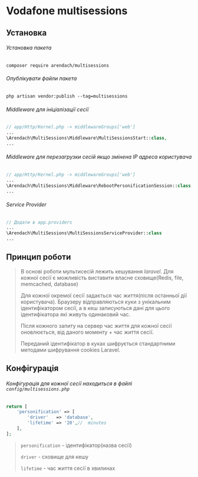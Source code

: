 # Vodafone multisessions

## Установка

###### Установка пакета
```
composer require arendach/multisessions
```
###### Опублікувати файли пакета
```
php artisan vendor:publish --tag=multisessions
```

###### Middleware для ініціалізації сесії
```php
// app/Http/Kernel.php -> middlewareGroups['web']
...
\Arendach\MultiSessions\Middleware\MultiSessionsStart::class,
...
```

###### Middleware для перезагрузки сесій якщо змінена IP адреса користувача
```php
// app/Http/Kernel.php -> middlewareGroups['web']
...
\Arendach\MultiSessions\Middleware\RebootPersonificationSession::class,
...
```

###### Service Provider
```php
// Додати в app.providers
...
\Arendach\MultiSessions\MultiSessionsServiceProvider::class
...
```

## Принцип роботи

> В основі роботи мультисесій лежить кешування *laravel*. Для кожної сесії є можливість виставити власне сховище(Redis, file, memcached, database)
> 
> Для кожної окремої сесії задається час життя(після останньої дії користувача). Браузеру відправляються куки з унікальним ідентифікатором сесії, а в кеш записуються дані для цього ідентифікатора які живуть одинаковий час.
> 
> Після кожного запиту на сервер час життя для кожної сесії оновлюється, від даного моменту + час життя сесії.
> 
> Переданий ідентифікатор в куках шифрується стандартними методами шифрування cookies Laravel.


## Конфігурація

###### Конфігурація для кожної сесії находиться в файлі `config/multisessions.php`

```php
return [
    'personification' => [
        'driver'   => 'database',
        'lifetime' => '20',//  minutes
    ],
];
```

> `personification` - ідентифікатор(назва сесії)
> 
> `driver` - сховище для кешу
> 
> `lifetime` - час життя сесії в хвилинах